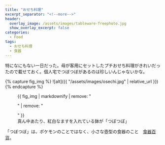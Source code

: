 ```yaml
---
title: "おせち料理"
excerpt_separator: "<!--more-->"
header:
  overlay_image: /assets/images/tableware-freephoto.jpg
  show_overlay_excerpt: false
categories:
  - Food
tags:
  - おせち料理
  - 食器
---
```


特になにもない一日だった。母が客用にセットしたプチおせち料理がきれいだったので載せておく。個人宅でつぼつぼがあるのは珍しいんじゃないかな。

{% capture fig_img %}
![alt]({{ "/assets/images/osechi.jpg" | relative_url }})
{% endcapture %}

<figure>
  {{ fig_img | markdownify | remove: "<p>" | remove: "</p>" }}
  <figcaption>真ん中あたり、紅白なますを入れている鉢が「つぼつぼ」</figcaption>
</figure>

「つぼつぼ」は、ポケモンのことではなく、小さな壺型の食器のこと　[食器百貨](http://tuhan.to/pan/20409/20409-142.htm)。
